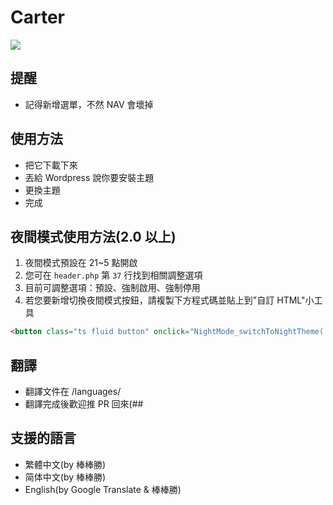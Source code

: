 # Carter
<img src="https://github.com/gnehs/Carter/blob/master/screenshot.jpg?raw=true">

## 提醒
- 記得新增選單，不然 NAV 會壞掉 
## 使用方法
- 把它下載下來
- 丟給 Wordpress 說你要安裝主題
- 更換主題
- 完成
## 夜間模式使用方法(2.0 以上)
1. 夜間模式預設在 21~5 點開啟
2. 您可在 `header.php` 第 `37` 行找到相關調整選項
3. 目前可調整選項：預設、強制啟用、強制停用
4. 若您要新增切換夜間模式按鈕，請複製下方程式碼並貼上到"自訂 HTML"小工具
```html
<button class="ts fluid button" onclick="NightMode_switchToNightTheme('true')" id="nightmode" data-dark="">On</button>
```
## 翻譯
- 翻譯文件在  /languages/  
- 翻譯完成後歡迎推 PR 回來(##
## 支援的語言
- 繁體中文(by 棒棒勝)
- 简体中文(by 棒棒勝)
- English(by Google Translate & 棒棒勝)
